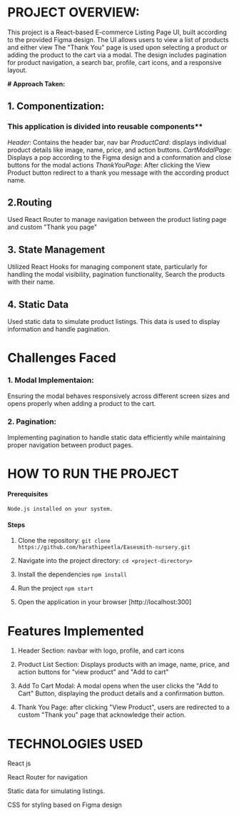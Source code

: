 # PROJECT OVERVIEW:

This project is a React-based E-commerce Listing Page UI, built according to the
provided Figma design. The UI allows users to view a list of products and either view 
The "Thank You" page is used upon selecting a product or adding the product to the cart via a modal.
The design includes pagination for product navigation, a search bar, profile, cart icons,
and a responsive layout.

**# Approach Taken:**

## 1. Componentization:

### This application is divided into reusable components**
*Header*: Contains the header bar, nav bar
*ProductCard*: displays individual product details like image, name, price, and action buttons.
*CartModalPage*: Displays a pop according to the Figma design and a conformation and close buttons for the modal actions
*ThankYouPage*: After clicking the View Product button redirect to a thank you message with the according product name.

## 2.Routing

   Used React Router to manage navigation between the product listing page and custom "Thank you page"

## 3. State Management

   Utilized React Hooks for managing component state, particularly for handling the modal visibility, pagination functionality, 
Search the products with their name.

## 4. Static Data

 Used static data to simulate product listings. This data is used to display information and handle pagination.



# Challenges Faced

### 1. Modal Implementaion:
 Ensuring the modal behaves responsively across different screen sizes and opens properly when adding a product to the cart.
### 2. Pagination:
 Implementing pagination to handle static data efficiently while maintaining proper 
    navigation between product pages.


# HOW TO RUN THE PROJECT

#### Prerequisites
    Node.js installed on your system.
#### Steps
1. Clone the repository:
        `git clone https://github.com/harathipeetla/Easesmith-nursery.git`

2. Navigate into the project directory:
        `cd <project-directory>`

3. Install the dependencies
        `npm install`

4. Run the project
        `npm start`
        
5. Open the application in your browser
        [http://localhost:300]

    
# Features Implemented

1. Header Section:
    navbar with logo, profile, and cart icons

2. Product List Section:
    Displays products with an image, name, price, and action buttons for "view product" and
    "Add to cart"

3. Add To Cart Modal:
    A modal opens when the user clicks the "Add to Cart" Button, displaying 
    the product details and a confirmation button.

4. Thank You Page:
    after clicking "View Product", users are redirected to a custom "Thank you" page
    that acknowledge their action.

# TECHNOLOGIES USED 
 React js

React Router for navigation

Static data for simulating listings.

CSS for styling based on Figma design



